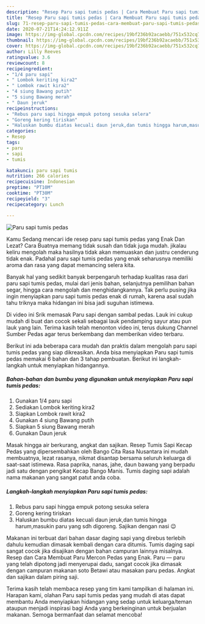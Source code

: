 ```yaml
---
description: "Resep Paru sapi tumis pedas | Cara Membuat Paru sapi tumis pedas Yang Menggugah Selera"
title: "Resep Paru sapi tumis pedas | Cara Membuat Paru sapi tumis pedas Yang Menggugah Selera"
slug: 71-resep-paru-sapi-tumis-pedas-cara-membuat-paru-sapi-tumis-pedas-yang-menggugah-selera
date: 2020-07-21T14:24:12.911Z
image: https://img-global.cpcdn.com/recipes/19bf236b92acaebb/751x532cq70/paru-sapi-tumis-pedas-foto-resep-utama.jpg
thumbnail: https://img-global.cpcdn.com/recipes/19bf236b92acaebb/751x532cq70/paru-sapi-tumis-pedas-foto-resep-utama.jpg
cover: https://img-global.cpcdn.com/recipes/19bf236b92acaebb/751x532cq70/paru-sapi-tumis-pedas-foto-resep-utama.jpg
author: Lilly Reeves
ratingvalue: 3.6
reviewcount: 8
recipeingredient:
- "1/4 paru sapi"
- " Lombok keriting kira2"
- " Lombok rawit kira2"
- "4 siung Bawang putih"
- "5 siung Bawang merah"
- " Daun jeruk"
recipeinstructions:
- "Rebus paru sapi hingga empuk potong sesuka selera"
- "Goreng kering tiriskan"
- "Haluskan bumbu diatas kecuali daun jeruk,dan tumis hingga harum,masukin paru yang sdh digoreng. Sajikan dengan nasi 😉"
categories:
- Resep
tags:
- paru
- sapi
- tumis

katakunci: paru sapi tumis 
nutrition: 266 calories
recipecuisine: Indonesian
preptime: "PT10M"
cooktime: "PT30M"
recipeyield: "3"
recipecategory: Lunch

---
```



![Paru sapi tumis pedas](https://img-global.cpcdn.com/recipes/19bf236b92acaebb/751x532cq70/paru-sapi-tumis-pedas-foto-resep-utama.jpg)

Kamu Sedang mencari ide resep paru sapi tumis pedas yang Enak Dan Lezat? Cara Buatnya memang tidak susah dan tidak juga mudah. jikalau keliru mengolah maka hasilnya tidak akan memuaskan dan justru cenderung tidak enak. Padahal paru sapi tumis pedas yang enak seharusnya memiliki aroma dan rasa yang dapat memancing selera kita.

Banyak hal yang sedikit banyak berpengaruh terhadap kualitas rasa dari paru sapi tumis pedas, mulai dari jenis bahan, selanjutnya pemilihan bahan segar, hingga cara mengolah dan menghidangkannya. Tak perlu pusing jika ingin menyiapkan paru sapi tumis pedas enak di rumah, karena asal sudah tahu triknya maka hidangan ini bisa jadi suguhan istimewa.

Di video ini Srik memasak Paru sapi dengan sambal pedas. Lauk ini cukup mudah di buat dan cocok sekali sebagai lauk pendamping sayur atau pun lauk yang lain. Terima kasih telah menonton video ini, terus dukung Channel Sumber Pedas agar terus berkembang dan memberikan video terbaru.


Berikut ini ada beberapa cara mudah dan praktis dalam mengolah paru sapi tumis pedas yang siap dikreasikan. Anda bisa menyiapkan Paru sapi tumis pedas memakai 6 bahan dan 3 tahap pembuatan. Berikut ini langkah-langkah untuk menyiapkan hidangannya.

<!--inarticleads1-->

##### Bahan-bahan dan bumbu yang digunakan untuk menyiapkan Paru sapi tumis pedas:

1. Gunakan 1/4 paru sapi
1. Sediakan  Lombok keriting kira2
1. Siapkan  Lombok rawit kira2
1. Gunakan 4 siung Bawang putih
1. Siapkan 5 siung Bawang merah
1. Gunakan  Daun jeruk


Masak hingga air berkurang, angkat dan sajikan. Resep Tumis Sapi Kecap Pedas yang dipersembahkan oleh Bango Cita Rasa Nusantara ini mudah membuatnya, lezat rasanya, nikmat disantap bersama seluruh keluarga di saat-saat istimewa. Rasa paprika, nanas, jahe, daun bawang yang berpadu jadi satu dengan pengikat Kecap Bango Manis. Tumis daging sapi adalah nama makanan yang sangat patut anda coba. 

<!--inarticleads2-->

##### Langkah-langkah menyiapkan Paru sapi tumis pedas:

1. Rebus paru sapi hingga empuk potong sesuka selera
1. Goreng kering tiriskan
1. Haluskan bumbu diatas kecuali daun jeruk,dan tumis hingga harum,masukin paru yang sdh digoreng. Sajikan dengan nasi 😉


Makanan ini terbuat dari bahan dasar daging sapi yang direbus terlebih dahulu kemudian dimasak kembali dengan cara ditumis. Tumis daging sapi sangat cocok jika disajikan dengan bahan campuran lainnya misalnya. Resep dan Cara Membuat Paru Mercon Pedas yang Enak. Paru — paru yang telah dipotong jadi menyerupai dadu, sangat cocok jika dimasak dengan campuran makanan soto Betawi atau masakan paru pedas. Angkat dan sajikan dalam piring saji. 

Terima kasih telah membaca resep yang tim kami tampilkan di halaman ini. Harapan kami, olahan Paru sapi tumis pedas yang mudah di atas dapat membantu Anda menyiapkan hidangan yang sedap untuk keluarga/teman ataupun menjadi inspirasi bagi Anda yang berkeinginan untuk berjualan makanan. Semoga bermanfaat dan selamat mencoba!

